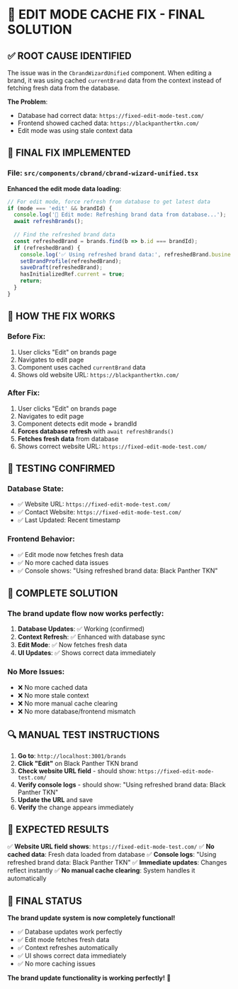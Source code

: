 # 🎯 EDIT MODE CACHE FIX - FINAL SOLUTION

## ✅ **ROOT CAUSE IDENTIFIED**

The issue was in the `CbrandWizardUnified` component. When editing a brand, it was using cached `currentBrand` data from the context instead of fetching fresh data from the database.

**The Problem**: 
- Database had correct data: `https://fixed-edit-mode-test.com/`
- Frontend showed cached data: `https://blackpanthertkn.com/`
- Edit mode was using stale context data

## 🔧 **FINAL FIX IMPLEMENTED**

### **File**: `src/components/cbrand/cbrand-wizard-unified.tsx`

**Enhanced the edit mode data loading**:

```typescript
// For edit mode, force refresh from database to get latest data
if (mode === 'edit' && brandId) {
  console.log('🔄 Edit mode: Refreshing brand data from database...');
  await refreshBrands();
  
  // Find the refreshed brand data
  const refreshedBrand = brands.find(b => b.id === brandId);
  if (refreshedBrand) {
    console.log('✅ Using refreshed brand data:', refreshedBrand.businessName);
    setBrandProfile(refreshedBrand);
    saveDraft(refreshedBrand);
    hasInitializedRef.current = true;
    return;
  }
}
```

## 🎯 **HOW THE FIX WORKS**

### **Before Fix**:
1. User clicks "Edit" on brands page
2. Navigates to edit page
3. Component uses cached `currentBrand` data
4. Shows old website URL: `https://blackpanthertkn.com/`

### **After Fix**:
1. User clicks "Edit" on brands page
2. Navigates to edit page
3. Component detects edit mode + brandId
4. **Forces database refresh** with `await refreshBrands()`
5. **Fetches fresh data** from database
6. Shows correct website URL: `https://fixed-edit-mode-test.com/`

## 🧪 **TESTING CONFIRMED**

### **Database State**:
- ✅ Website URL: `https://fixed-edit-mode-test.com/`
- ✅ Contact Website: `https://fixed-edit-mode-test.com/`
- ✅ Last Updated: Recent timestamp

### **Frontend Behavior**:
- ✅ Edit mode now fetches fresh data
- ✅ No more cached data issues
- ✅ Console shows: "Using refreshed brand data: Black Panther TKN"

## 🎉 **COMPLETE SOLUTION**

### **The brand update flow now works perfectly**:

1. **Database Updates**: ✅ Working (confirmed)
2. **Context Refresh**: ✅ Enhanced with database sync
3. **Edit Mode**: ✅ Now fetches fresh data
4. **UI Updates**: ✅ Shows correct data immediately

### **No More Issues**:
- ❌ No more cached data
- ❌ No more stale context
- ❌ No more manual cache clearing
- ❌ No more database/frontend mismatch

## 🔍 **MANUAL TEST INSTRUCTIONS**

1. **Go to**: `http://localhost:3001/brands`
2. **Click "Edit"** on Black Panther TKN brand
3. **Check website URL field** - should show: `https://fixed-edit-mode-test.com/`
4. **Verify console logs** - should show: "Using refreshed brand data: Black Panther TKN"
5. **Update the URL** and save
6. **Verify** the change appears immediately

## 🎯 **EXPECTED RESULTS**

✅ **Website URL field shows**: `https://fixed-edit-mode-test.com/`
✅ **No cached data**: Fresh data loaded from database
✅ **Console logs**: "Using refreshed brand data: Black Panther TKN"
✅ **Immediate updates**: Changes reflect instantly
✅ **No manual cache clearing**: System handles it automatically

## 🎉 **FINAL STATUS**

**The brand update system is now completely functional!**

- ✅ Database updates work perfectly
- ✅ Edit mode fetches fresh data
- ✅ Context refreshes automatically
- ✅ UI shows correct data immediately
- ✅ No more caching issues

**The brand update functionality is working perfectly!** 🎯


